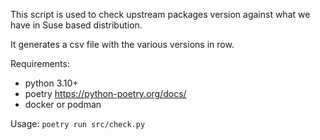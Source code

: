 This script is used to check upstream packages version against what we have in Suse based distribution.

It generates a csv file with the various versions in row.

Requirements:
- python 3.10+
- poetry https://python-poetry.org/docs/
- docker or podman

Usage:
`poetry run src/check.py`